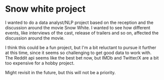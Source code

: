 # Snow white project 

I wanted to do a data analyst/NLP project based on the reception and the discussion around the movie Snow White. 
I wanted to see how different events, like interviews of the cast, release of trailers and so on, affected the discussion 
around the movie. 

I think this could be a fun project, but I'm a bit reluctant to pursue it further at this time, since it seems 
so challenging to get good data to work with. The Reddit api seems like the best bet now, but IMDb and Twitter/X 
are a bit too expensive for a hobby project. 

Might revisit in the future, but this will not be a priority. 
